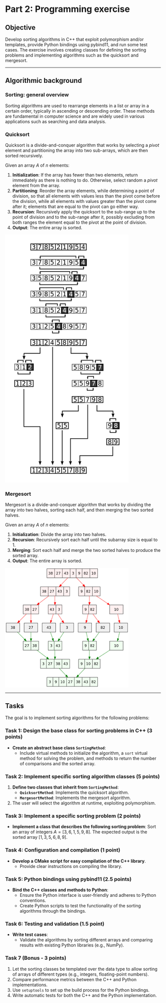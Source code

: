 # Part 2: Programming exercise

## Objective
Develop sorting algorithms in C++ that exploit polymorphism and/or templates, provide Python bindings using pybind11, and run some test cases. The exercise involves creating classes for defining the sorting problems and implementing algorithms such as the quicksort and mergesort.

---

## Algorithmic background

### Sorting: general overview
Sorting algorithms are used to rearrange elements in a list or array in a certain order, typically in ascending or descending order. These methods are fundamental in computer science and are widely used in various applications such as searching and data analysis.

### Quicksort
Quicksort is a divide-and-conquer algorithm that works by selecting a *pivot* element and partitioning the array into two sub-arrays, which are then sorted recursively.

Given an array $A$ of $n$ elements:

1. **Initialization**: If the array has fewer than two elements, return immediately as there is nothing to do. Otherwise, select random a *pivot* element from the array.
2. **Partitioning**: Reorder the array elements, while determining a point of division, so that all elements with values less than the pivot come before the division, while all elements with values greater than the pivot come after it; elements that are equal to the pivot can go either way.
3. **Recursion**: Recursively apply the quicksort to the sub-range up to the point of division and to the sub-range after it, possibly excluding from both ranges the element equal to the pivot at the point of division.
4. **Output**: The entire array is sorted.

<img src="quicksort.png" width="400" />

### Mergesort
Mergesort is a divide-and-conquer algorithm that works by dividing the array into two halves, sorting each half, and then merging the two sorted halves.

Given an array $A$ of $n$ elements:

1. **Initialization**: Divide the array into two halves.
2. **Recursion**: Recursively sort each half until the subarray size is equal to 1.
3. **Merging**: Sort each half and merge the two sorted halves to produce the sorted array.
4. **Output**: The entire array is sorted.

<img src="mergesort.png" width="400" />

---

## Tasks
The goal is to implement sorting algorithms for the following problems:

### Task 1: Design the base class for sorting problems in C++ (3 points)
- **Create an abstract base class `SortingMethod`**:
  - Include virtual methods to initialize the algorithm, a `sort` virtual method for solving the problem, and methods to return the number of comparisons and the sorted array.

### Task 2: Implement specific sorting algorithm classes (5 points)
1. **Define two classes that inherit from `SortingMethod`**:
   - **`QuicksortMethod`**: Implements the quicksort algorithm.
   - **`MergesortMethod`**: Implements the mergesort algorithm.
2. The user will select the algorithm at runtime, exploiting polymorphism.

### Task 3: Implement a specific sorting problem (2 points)
- **Implement a class that describes the following sorting problem**: Sort an array of integers $A = [3, 6, 1, 5, 9, 8]$. The expected output is the sorted array $[1, 3, 5, 6, 8, 9]$.

### Task 4: Configuration and compilation (1 point)
- **Develop a CMake script for easy compilation of the C++ library**.
  - Provide clear instructions on compiling the library.

### Task 5: Python bindings using pybind11 (2.5 points)
- **Bind the C++ classes and methods to Python**:
  - Ensure the Python interface is user-friendly and adheres to Python conventions.
  - Create Python scripts to test the functionality of the sorting algorithms through the bindings.

### Task 6: Testing and validation (1.5 point)
- **Write test cases**:
  - Validate the algorithms by sorting different arrays and comparing results with existing Python libraries (e.g., NumPy).

### Task 7 (Bonus - 3 points)
1. Let the sorting classes be templated over the data type to allow sorting of arrays of different types (e.g., integers, floating-point numbers).
2. Compare performance metrics between the C++ and Python implementations.
3. Use `setuptools` to set up the build process for the Python bindings.
4. Write automatic tests for both the C++ and the Python implementation.
